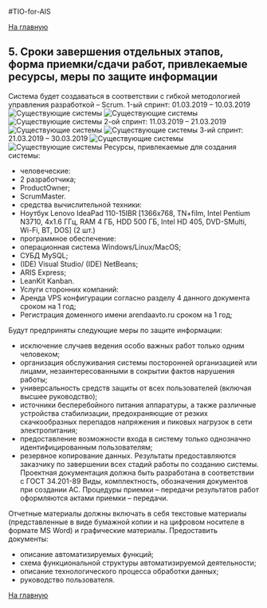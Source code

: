 ﻿#TIO-for-AIS

[На главную](https://github.com/Bladstal/TIO-for-AIS/ "На главную")

## 5.	Сроки завершения отдельных этапов, форма приемки/сдачи работ, привлекаемые ресурсы, меры по защите информации
Система будет создаваться в соответствии с гибкой методологией управления разработкой – Scrum. 
1-ый спринт: 01.03.2019 – 10.03.2019
![Существующие системы](https://github.com/Bladstal/TIO-for-AIS/blob/master/docs/imgs/5.JPG "Существующие системы")
![Существующие системы](https://github.com/Bladstal/TIO-for-AIS/blob/master/docs/imgs/5.1.JPG "Существующие системы")
![Существующие системы](https://github.com/Bladstal/TIO-for-AIS/blob/master/docs/imgs/5.2.JPG "Существующие системы")
2-ой спринт: 11.03.2019 – 21.03.2019
![Существующие системы](https://github.com/Bladstal/TIO-for-AIS/blob/master/docs/imgs/5.3.JPG "Существующие системы")
![Существующие системы](https://github.com/Bladstal/TIO-for-AIS/blob/master/docs/imgs/5.4.JPG "Существующие системы")
3-ий спринт: 21.03.2019 – 30.03.2019
![Существующие системы](https://github.com/Bladstal/TIO-for-AIS/blob/master/docs/imgs/5.5.JPG "Существующие системы")
![Существующие системы](https://github.com/Bladstal/TIO-for-AIS/blob/master/docs/imgs/5.4.JPG "Существующие системы")
Ресурсы, привлекаемые для создания системы:
-	человеческие: 
-	2 разработчика;
-	ProductOwner;
-	ScrumMaster.
-	средства вычислительной техники:
-	Ноутбук Lenovo IdeaPad 110-15IBR [1366x768, TN+film, Intel Pentium N3710, 4x1.6 ГГц, RAM 4 ГБ, HDD 500 ГБ, Intel HD 405, DVD-SMulti, Wi-Fi, BT, DOS] (2 шт.)
-	программное обеспечение:
-	операционная система Windows/Linux/MacOS;
-	СУБД MySQL;
-	(IDE) Visual Studio/ (IDE) NetBeans;
-	ARIS Express;
-	LeanKit Kanban.
-	Услуги сторонних компаний:
-	Аренда VPS конфигурации согласно разделу 4 данного документа сроком на 1 год;
-	Регистрация доменного имени arendaavto.ru сроком на 1 год; 

Будут предприняты следующие меры по защите информации:
-	исключение случаев ведения особо важных работ только одним человеком;
-	организация обслуживания системы посторонней организацией или лицами, незаинтересованными в сокрытии фактов нарушения работы;
-	универсальность средств защиты от всех пользователей (включая высшее руководство);
-	источники бесперебойного питания аппаратуры, а также различные устройства стабилизации, предохраняющие от резких скачкообразных перепадов напряжения и пиковых нагрузок в сети электропитания;
-	предоставление возможности входа в систему только однозначно идентифицированным пользователям;
-	резервное копирование данных.
Результаты предоставляются заказчику по завершении всех стадий работы по созданию системы. Проектная документация должна быть разработана в соответствии с ГОСТ 34.201-89 Виды, комплектность, обозначения документов при создании АС. Процедуры приемки – передачи результатов работ оформляются актами приемки – передачи.

Отчетные материалы должны включать в себя текстовые материалы (представленные в виде бумажной копии и на цифровом носителе в формате MS Word) и графические материалы.
Предоставить документы:
-	описание автоматизируемых функций;
-	схема функциональной структуры автоматизируемой деятельности;
-	описание технологического процесса обработки данных;
-	руководство пользователя.


[На главную](https://github.com/Bladstal/TIO-for-AIS/ "На главную")

